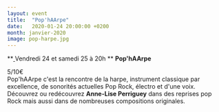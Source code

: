 ```yaml
---
layout: event
title:  "Pop'hAArpe"
date:   2020-01-24 20:00:00 +0200
month: janvier-2020
image: pop-harpe.jpg
---
```


**[
](http://localhost/wpagendarts/wp-content/uploads/2019/10/pop-harpe.jpg)Vendredi 24 et samedi 25 à 20h  ** **Pop'hAArpe**

5/10€<br /> Pop'hAArpe c'est la rencontre de la harpe, instrument classique par excellence, de sonorités actuelles Pop Rock, électro et d'une voix.<br /> Découvrez ou redécouvrez **Anne-Lise Perriguey** dans des reprises pop Rock mais aussi dans de nombreuses compositions originales.<br /> 